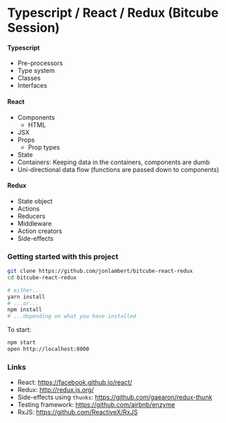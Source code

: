 # Typescript / React / Redux (Bitcube Session)


#### Typescript
- Pre-processors
- Type system
- Classes
- Interfaces

#### React
- Components
  - HTML
- JSX
- Props
   - Prop types
- State
- Containers: Keeping data in the containers, components are dumb
- Uni-directional data flow (functions are passed down to components)

#### Redux
- State object
- Actions
- Reducers
- Middleware
- Action creators
- Side-effects

### Getting started with this project
```bash
git clone https://github.com/jonlambert/bitcube-react-redux
cd bitcube-react-redux

# either...
yarn install 
# ...or...
npm install 
# ...depending on what you have installed
```

To start:

```bash
npm start
open http://localhost:8000
```

### Links

- React: https://facebook.github.io/react/
- Redux: http://redux.js.org/
- Side-effects using `thunks`: https://github.com/gaearon/redux-thunk
- Testing framework: https://github.com/airbnb/enzyme
- RxJS: https://github.com/ReactiveX/RxJS
